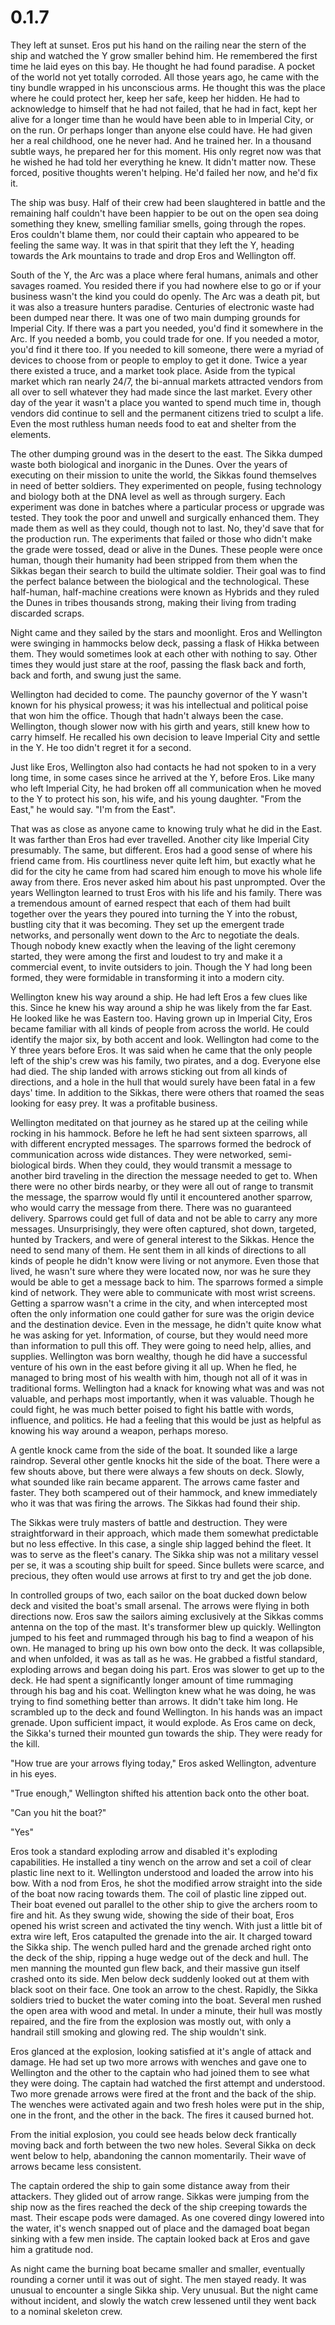 # 0.1.7

They left at sunset. Eros put his hand on the railing near the stern of the ship and watched the Y grow smaller behind him. He remembered the first time he laid eyes on this bay. He thought he had found paradise. A pocket of the world not yet totally corroded. All those years ago, he came with the tiny bundle wrapped in his unconscious arms. He thought this was the place where he could protect her, keep her safe, keep her hidden. He had to acknowledge to himself that he had not failed, that he had in fact, kept her alive for a longer time than he would have been able to in Imperial City, or on the run. Or perhaps longer than anyone else could have. He had given her a real childhood, one he never had. And he trained her. In a thousand subtle ways, he prepared her for this moment. His only regret now was that he wished he had told her everything he knew. It didn&#39;t matter now. These forced, positive thoughts weren&#39;t helping. He&#39;d failed her now, and he&#39;d fix it.

The ship was busy. Half of their crew had been slaughtered in battle and the remaining half couldn&#39;t have been happier to be out on the open sea doing something they knew, smelling familiar smells, going through the ropes. Eros couldn&#39;t blame them, nor could their captain who appeared to be feeling the same way. It was in that spirit that they left the Y, heading towards the Ark mountains to trade and drop Eros and Wellington off.

South of the Y, the Arc was a place where feral humans, animals and other savages roamed. You resided there if you had nowhere else to go or if your business wasn&#39;t the kind you could do openly. The Arc was a death pit, but it was also a treasure hunters paradise. Centuries of electronic waste had been dumped near there. It was one of two main dumping grounds for Imperial City. If there was a part you needed, you&#39;d find it somewhere in the Arc. If you needed a bomb, you could trade for one. If you needed a motor, you&#39;d find it there too. If you needed to kill someone, there were a myriad of devices to choose from or people to employ to get it done. Twice a year there existed a truce, and a market took place. Aside from the typical market which ran nearly 24/7, the bi-annual markets attracted vendors from all over to sell whatever they had made since the last market. Every other day of the year it wasn&#39;t a place you wanted to spend much time in, though vendors did continue to sell and the permanent citizens tried to sculpt a life. Even the most ruthless human needs food to eat and shelter from the elements.

The other dumping ground was in the desert to the east. The Sikka dumped waste both biological and inorganic in the Dunes. Over the years of executing on their mission to unite the world, the Sikkas found themselves in need of better soldiers. They experimented on people, fusing technology and biology both at the DNA level as well as through surgery. Each experiment was done in batches where a particular process or upgrade was tested. They took the poor and unwell and surgically enhanced them. They made them as well as they could, though not to last. No, they&#39;d save that for the production run. The experiments that failed or those who didn&#39;t make the grade were tossed, dead or alive in the Dunes. These people were once human, though their humanity had been stripped from them when the Sikkas began their search to build the ultimate soldier. Their goal was to find the perfect balance between the biological and the technological. These half-human, half-machine creations were known as Hybrids and they ruled the Dunes in tribes thousands strong, making their living from trading discarded scraps.

Night came and they sailed by the stars and moonlight. Eros and Wellington were swinging in hammocks below deck, passing a flask of Hikka between them. They would sometimes look at each other with nothing to say. Other times they would just stare at the roof, passing the flask back and forth, back and forth, and swung just the same.

Wellington had decided to come. The paunchy governor of the Y wasn&#39;t known for his physical prowess; it was his intellectual and political poise that won him the office. Though that hadn&#39;t always been the case. Wellington, though slower now with his girth and years, still knew how to carry himself. He recalled his own decision to leave Imperial City and settle in the Y. He too didn&#39;t regret it for a second.

Just like Eros, Wellington also had contacts he had not spoken to in a very long time, in some cases since he arrived at the Y, before Eros. Like many who left Imperial City, he had broken off all communication when he moved to the Y to protect his son, his wife, and his young daughter. &quot;From the East,&quot; he would say. &quot;I&#39;m from the East&quot;.

That was as close as anyone came to knowing truly what he did in the East. It was farther than Eros had ever travelled. Another city like Imperial City presumably. The same, but different. Eros had a good sense of where his friend came from. His courtliness never quite left him, but exactly what he did for the city he came from had scared him enough to move his whole life away from there. Eros never asked him about his past unprompted. Over the years Wellington learned to trust Eros with his life and his family. There was a tremendous amount of earned respect that each of them had built together over the years they poured into turning the Y into the robust, bustling city that it was becoming. They set up the emergent trade networks, and personally went down to the Arc to negotiate the deals. Though nobody knew exactly when the leaving of the light ceremony started, they were among the first and loudest to try and make it a commercial event, to invite outsiders to join. Though the Y had long been formed, they were formidable in transforming it into a modern city.

Wellington knew his way around a ship. He had left Eros a few clues like this. Since he knew his way around a ship he was likely from the far East. He looked like he was Eastern too. Having grown up in Imperial City, Eros became familiar with all kinds of people from across the world. He could identify the major six, by both accent and look. Wellington had come to the Y three years before Eros. It was said when he came that the only people left of the ship&#39;s crew was his family, two pirates, and a dog. Everyone else had died. The ship landed with arrows sticking out from all kinds of directions, and a hole in the hull that would surely have been fatal in a few days&#39; time. In addition to the Sikkas, there were others that roamed the seas looking for easy prey. It was a profitable business.

Wellington meditated on that journey as he stared up at the ceiling while rocking in his hammock. Before he left he had sent sixteen sparrows, all with different encrypted messages. The sparrows formed the bedrock of communication across wide distances. They were networked, semi-biological birds. When they could, they would transmit a message to another bird traveling in the direction the message needed to get to. When there were no other birds nearby, or they were all out of range to transmit the message, the sparrow would fly until it encountered another sparrow, who would carry the message from there. There was no guaranteed delivery. Sparrows could get full of data and not be able to carry any more messages. Unsurprisingly, they were often captured, shot down, targeted, hunted by Trackers, and were of general interest to the Sikkas. Hence the need to send many of them. He sent them in all kinds of directions to all kinds of people he didn&#39;t know were living or not anymore. Even those that lived, he wasn&#39;t sure where they were located now, nor was he sure they would be able to get a message back to him. The sparrows formed a simple kind of network. They were able to communicate with most wrist screens. Getting a sparrow wasn&#39;t a crime in the city, and when intercepted most often the only information one could gather for sure was the origin device and the destination device. Even in the message, he didn&#39;t quite know what he was asking for yet. Information, of course, but they would need more than information to pull this off. They were going to need help, allies, and supplies. Wellington was born wealthy, though he did have a successful venture of his own in the east before giving it all up. When he fled, he managed to bring most of his wealth with him, though not all of it was in traditional forms. Wellington had a knack for knowing what was and was not valuable, and perhaps most importantly, when it was valuable. Though he could fight, he was much better poised to fight his battle with words, influence, and politics. He had a feeling that this would be just as helpful as knowing his way around a weapon, perhaps moreso.

A gentle knock came from the side of the boat. It sounded like a large raindrop. Several other gentle knocks hit the side of the boat. There were a few shouts above, but there were always a few shouts on deck. Slowly, what sounded like rain became apparent. The arrows came faster and faster. They both scampered out of their hammock, and knew immediately who it was that was firing the arrows. The Sikkas had found their ship.

The Sikkas were truly masters of battle and destruction. They were straightforward in their approach, which made them somewhat predictable but no less effective. In this case, a single ship lagged behind the fleet. It was to serve as the fleet&#39;s canary. The Sikka ship was not a military vessel per se, it was a scouting ship built for speed. Since bullets were scarce, and precious, they often would use arrows at first to try and get the job done.

In controlled groups of two, each sailor on the boat ducked down below deck and visited the boat&#39;s small arsenal. The arrows were flying in both directions now. Eros saw the sailors aiming exclusively at the Sikkas comms antenna on the top of the mast. It&#39;s transformer blew up quickly. Wellington jumped to his feet and rummaged through his bag to find a weapon of his own. He managed to bring up his own bow onto the deck. It was collapsible, and when unfolded, it was as tall as he was. He grabbed a fistful standard, exploding arrows and began doing his part. Eros was slower to get up to the deck. He had spent a significantly longer amount of time rummaging through his bag and his coat. Wellington knew what he was doing, he was trying to find something better than arrows. It didn&#39;t take him long. He scrambled up to the deck and found Wellington. In his hands was an impact grenade. Upon sufficient impact, it would explode. As Eros came on deck, the Sikka&#39;s turned their mounted gun towards the ship. They were ready for the kill.

&quot;How true are your arrows flying today,&quot; Eros asked Wellington, adventure in his eyes.

&quot;True enough,&quot; Wellington shifted his attention back onto the other boat.

&quot;Can you hit the boat?&quot;

&quot;Yes&quot;

Eros took a standard exploding arrow and disabled it&#39;s exploding capabilities. He installed a tiny wench on the arrow and set a coil of clear plastic line next to it. Wellington understood and loaded the arrow into his bow. With a nod from Eros, he shot the modified arrow straight into the side of the boat now racing towards them. The coil of plastic line zipped out. Their boat evened out parallel to the other ship to give the archers room to fire and hit. As they swung wide, showing the side of their boat, Eros opened his wrist screen and activated the tiny wench. With just a little bit of extra wire left, Eros catapulted the grenade into the air. It charged toward the Sikka ship. The wench pulled hard and the grenade arched right onto the deck of the ship, ripping a huge wedge out of the deck and hull. The men manning the mounted gun flew back, and their massive gun itself crashed onto its side. Men below deck suddenly looked out at them with black soot on their face. One took an arrow to the chest. Rapidly, the Sikka soldiers tried to bucket the water coming into the boat. Several men rushed the open area with wood and metal. In under a minute, their hull was mostly repaired, and the fire from the explosion was mostly out, with only a handrail still smoking and glowing red. The ship wouldn&#39;t sink.

Eros glanced at the explosion, looking satisfied at it&#39;s angle of attack and damage. He had set up two more arrows with wenches and gave one to Wellington and the other to the captain who had joined them to see what they were doing. The captain had watched the first attempt and understood. Two more grenade arrows were fired at the front and the back of the ship. The wenches were activated again and two fresh holes were put in the ship, one in the front, and the other in the back. The fires it caused burned hot.

From the initial explosion, you could see heads below deck frantically moving back and forth between the two new holes. Several Sikka on deck went below to help, abandoning the cannon momentarily. Their wave of arrows became less consistent.

The captain ordered the ship to gain some distance away from their attackers. They glided out of arrow range. Sikkas were jumping from the ship now as the fires reached the deck of the ship creeping towards the mast. Their escape pods were damaged. As one covered dingy lowered into the water, it&#39;s wench snapped out of place and the damaged boat began sinking with a few men inside. The captain looked back at Eros and gave him a gratitude nod.

As night came the burning boat became smaller and smaller, eventually rounding a corner until it was out of sight. The men stayed ready. It was unusual to encounter a single Sikka ship. Very unusual. But the night came without incident, and slowly the watch crew lessened until they went back to a nominal skeleton crew.

#
